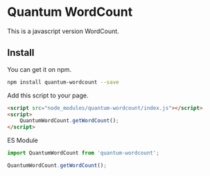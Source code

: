 # Quantum WordCount
This is a javascript version WordCount.

## Install

You can get it on npm.
```bash
npm install quantum-wordcount --save
```

Add this script to your page.

```html
<script src="node_modules/quantum-wordcount/index.js"></script>
<script>
    QuantumWordCount.getWordCount();
</script>
```

ES Module
```javascript
import QuantumWordCount from 'quantum-wordcount';

QuantumWordCount.getWordCount();
```
